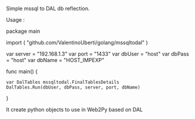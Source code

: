 Simple mssql to DAL db reflection.

Usage :

package main

import (
	"github.com/ValentinoUberti/golang/mssqltodal"
)

var server = "192.168.1.3"
var port = "1433"
var dbUser = "host"
var dbPass = "host"
var dbName = "HOST_IMPEXP"

func main() {

	var DalTables mssqltodal.FinalTablesDetails
	DalTables.Run(dbUser, dbPass, server, port, dbName)

}

It create python objects to use in Web2Py based on DAL


